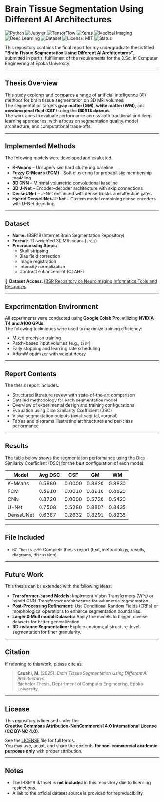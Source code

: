 # Brain Tissue Segmentation Using Different AI Architectures

![Python](https://img.shields.io/badge/Python-3.10-blue?logo=python&logoColor=white)
![Jupyter](https://img.shields.io/badge/Jupyter-Notebook-orange?logo=jupyter&logoColor=white)
![TensorFlow](https://img.shields.io/badge/TensorFlow-2.14-orange?logo=tensorflow&logoColor=white)
![Keras](https://img.shields.io/badge/Keras-2.14-red?logo=keras&logoColor=white)
![Medical Imaging](https://img.shields.io/badge/Domain-Medical%20Imaging-lightblue)
![Deep Learning](https://img.shields.io/badge/Deep%20Learning-CNN%2FUNet-brightgreen)
![Dataset](https://img.shields.io/badge/Dataset-ISBR18-yellow)
![License: MIT](https://img.shields.io/badge/License-MIT-green.svg)
![Status](https://img.shields.io/badge/Status-Completed-success)

This repository contains the final report for my undergraduate thesis titled  
**"Brain Tissue Segmentation Using Different AI Architectures"**,  
submitted in partial fulfillment of the requirements for the B.Sc. in Computer Engineering at Epoka University.

---

## Thesis Overview

This study explores and compares a range of artificial intelligence (AI) methods for brain tissue segmentation on 3D MRI volumes.  
The segmentation targets **gray matter (GM)**, **white matter (WM)**, and **cerebrospinal fluid (CSF)** using the **IBSR18 dataset**.  
The work aims to evaluate performance across both traditional and deep learning approaches, with a focus on segmentation quality, model architecture, and computational trade-offs.

---

## Implemented Methods

The following models were developed and evaluated:

- **K-Means** – Unsupervised hard clustering baseline  
- **Fuzzy C-Means (FCM)** – Soft clustering for probabilistic membership modeling  
- **3D CNN** – Minimal volumetric convolutional baseline  
- **3D U-Net** – Encoder–decoder architecture with skip connections  
- **DenseUNet** – U-Net enhanced with dense blocks and attention gates  
- **Hybrid DenseUNet–U-Net** – Custom model combining dense encoders with U-Net decoding  

---

## Dataset

- **Name:** IBSR18 (Internet Brain Segmentation Repository)  
- **Format:** T1-weighted 3D MRI scans (`.nii`)  
- **Preprocessing Steps:**
  - Skull stripping  
  - Bias field correction  
  - Image registration  
  - Intensity normalization  
  - Contrast enhancement (CLAHE)  

📌 **Dataset Access:** [IBSR Repository on Neuroimaging Informatics Tools and Resources](https://www.nitrc.org/projects/ibsr)

---

## Experimentation Environment

All experiments were conducted using **Google Colab Pro**, utilizing **NVIDIA T4 and A100 GPUs**.  
The following techniques were used to maximize training efficiency:
- Mixed precision training  
- Patch-based input volumes (e.g., `128³`)  
- Early stopping and learning rate scheduling  
- AdamW optimizer with weight decay  

---

## Report Contents

The thesis report includes:

- Structured literature review with state-of-the-art comparison  
- Detailed methodology for each segmentation model  
- Overview of experimental design and training configurations  
- Evaluation using Dice Similarity Coefficient (DSC)  
- Visual segmentation outputs (axial, sagittal, coronal)  
- Tables and diagrams illustrating architectures and per-class performance  

---

## Results

The table below shows the segmentation performance using the Dice Similarity Coefficient (DSC) for the best configuration of each model:

| Model       | Avg DSC  | CSF    | GM    | WM    |
|-------------|---------|-------|-------|-------|
| K-Means      | 0.5880  | 0.0000 | 0.8820 | 0.8830 |
| FCM          | 0.5910  | 0.0010 | 0.8910 | 0.8820 |
| CNN          | 0.3720  | 0.0000 | 0.5720 | 0.5420 |
| U-Net        | 0.7508  | 0.5280 | 0.8807 | 0.8435 |
| DenseUNet    | 0.6387  | 0.2632 | 0.8291 | 0.8238 |

---

## File Included

- `MC_Thesis.pdf`: Complete thesis report (text, methodology, results, diagrams, discussion)

---

## Future Work

This thesis can be extended with the following ideas:

- **Transformer-based Models:** Implement Vision Transformers (ViTs) or hybrid CNN–Transformer architectures for volumetric segmentation.
- **Post-Processing Refinement:** Use Conditional Random Fields (CRFs) or morphological operations to enhance segmentation boundaries.
- **Larger & Multimodal Datasets:** Apply the models to bigger, diverse datasets for better generalization.
- **3D Instance Segmentation:** Explore anatomical structure–level segmentation for finer granularity.

---

## Citation

If referring to this work, please cite as:

> **Caushi, M.** (2025). *Brain Tissue Segmentation Using Different AI Architectures.*  
> Bachelor Thesis, Department of Computer Engineering, Epoka University.

---

## License

This repository is licensed under the  
**Creative Commons Attribution-NonCommercial 4.0 International License (CC BY-NC 4.0)**.  

See the [LICENSE](LICENSE) file for full terms.  
You may use, adapt, and share the contents **for non-commercial academic purposes only** with proper attribution.

---

## Notes

- The IBSR18 dataset is **not included** in this repository due to licensing restrictions.  
- A link to the official dataset source is provided for reproducibility.
